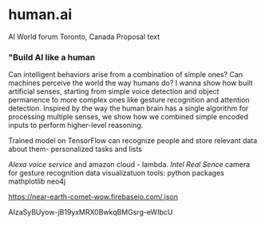 # human.ai
AI World forum Toronto, Canada
Proposal text

### "Build AI like a human


Can intelligent behaviors arise from a combination of simple ones? Can machines perceive the world the way humans do? I wanna show how built artificial senses, starting from simple voice detection and object permanence to more complex ones like gesture recognition and attention detection. Inspired by the way the human brain has a single algorithm for processing multiple senses, we show how we combined simple encoded inputs to perform higher-level reasoning.


Trained model on TensorFlow can recognize people and store relevant data about them-
personalized tasks and lists

*Alexa voice service* and amazon cloud - lambda.
*Intel Real Sence* camera for gesture recognition
data visualizatuon tools:
python packages
mathplotlib 
neo4j


https://near-earth-comet-wow.firebaseio.com/.json


AIzaSyBUyow-jB19yxMRX0BwkqBMGsrg-eWIbcU




